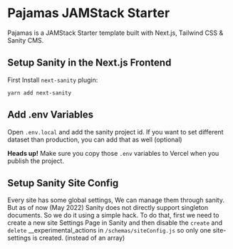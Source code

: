 # Pajamas JAMStack Starter

Pajamas is a JAMStack Starter template built with Next.js, Tailwind CSS & Sanity CMS.

## Setup Sanity in the Next.js Frontend

First Install `next-sanity` plugin:

```
yarn add next-sanity
```

## Add .env Variables

Open `.env.local` and add the sanity project id. If you want to set different dataset than production, you can add that as well (optional)

**Heads up!** Make sure you copy those `.env` variables to Vercel when you publish the project.

## Setup Sanity Site Config

Every site has some global settings, We can manage them through sanity. But as of now (May 2022) Sanity does not directly support singleton documents. So we do it using a simple hack. To do that, first we need to create a new site Settings Page in Sanity and then disable the `create` and `delete` \_\_experimental_actions in `/schemas/siteConfig.js` so only one site-settings is created. (instead of an array)

<!-- This example shows how to use [Tailwind CSS](https://tailwindcss.com/) [(v2.2)](https://blog.tailwindcss.com/tailwindcss-2-2) with Next.js. It follows the steps outlined in the official [Tailwind docs](https://tailwindcss.com/docs/guides/nextjs).

It uses the new [`Just-in-Time Mode`](https://tailwindcss.com/docs/just-in-time-mode) for Tailwind CSS.

## Preview

Preview the example live on [StackBlitz](http://stackblitz.com/):

[![Open in StackBlitz](https://developer.stackblitz.com/img/open_in_stackblitz.svg)](https://stackblitz.com/github/vercel/next.js/tree/canary/examples/with-tailwindcss)

## Deploy your own

Deploy the example using [Vercel](https://vercel.com?utm_source=github&utm_medium=readme&utm_campaign=next-example):

[![Deploy with Vercel](https://vercel.com/button)](https://vercel.com/new/git/external?repository-url=https://github.com/vercel/next.js/tree/canary/examples/with-tailwindcss&project-name=with-tailwindcss&repository-name=with-tailwindcss)

## How to use

Execute [`create-next-app`](https://github.com/vercel/next.js/tree/canary/packages/create-next-app) with [npm](https://docs.npmjs.com/cli/init) or [Yarn](https://yarnpkg.com/lang/en/docs/cli/create/) to bootstrap the example:

```bash
npx create-next-app --example with-tailwindcss with-tailwindcss-app
# or
yarn create next-app --example with-tailwindcss with-tailwindcss-app
```

Deploy it to the cloud with [Vercel](https://vercel.com/new?utm_source=github&utm_medium=readme&utm_campaign=next-example) ([Documentation](https://nextjs.org/docs/deployment)). -->
